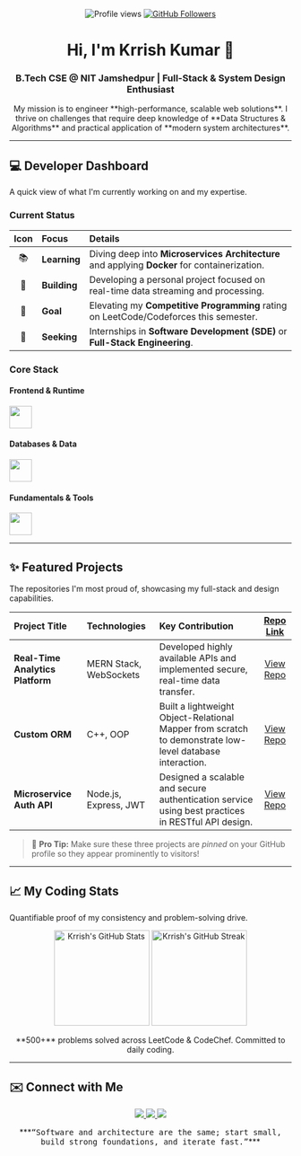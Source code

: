<p align="center">
  <img src="https://komarev.com/ghpvc/?username=imkrrishgupta&color=0A66C2" alt="Profile views"/>
  <a href="https://github.com/imkrrishgupta?tab=followers"><img src="https://img.shields.io/github/followers/imkrrishgupta?style=social&label=Follow" alt="GitHub Followers"/></a>
</p>

<h1 align="center">
  Hi, I'm Krrish Kumar 👋
</h1>

<h3 align="center">
  B.Tech CSE @ NIT Jamshedpur | Full-Stack & System Design Enthusiast
</h3>

<div align="center">
  <p>
    My mission is to engineer **high-performance, scalable web solutions**. I thrive on challenges that require deep knowledge of **Data Structures & Algorithms** and practical application of **modern system architectures**.
  </p>
</div>

---

## 💻 Developer Dashboard

A quick view of what I'm currently working on and my expertise.

### **Current Status**

| Icon | Focus | Details |
| :---: | :--- | :--- |
| 📚 | **Learning** | Diving deep into **Microservices Architecture** and applying **Docker** for containerization. |
| 🚀 | **Building** | Developing a personal project focused on real-time data streaming and processing. |
| 🎯 | **Goal** | Elevating my **Competitive Programming** rating on LeetCode/Codeforces this semester. |
| 🤝 | **Seeking** | Internships in **Software Development (SDE)** or **Full-Stack Engineering**. |

### **Core Stack**

<p align="center">
  <h4>Frontend & Runtime</h4>
  <img src="https://skillicons.dev/icons?i=react,js,html,css,nodejs" height="40"/>
  
  <h4>Databases & Data</h4>
  <img src="https://skillicons.dev/icons?i=mongodb,mysql,python" height="40"/>

  <h4>Fundamentals & Tools</h4>
  <img src="https://skillicons.dev/icons?i=cpp,git,github,linux,vscode" height="40"/>
</p>

---

## ✨ Featured Projects

The repositories I'm most proud of, showcasing my full-stack and design capabilities.

| Project Title | Technologies | Key Contribution | [Repo Link](#) |
| :--- | :--- | :--- | :---: |
| **Real-Time Analytics Platform** | MERN Stack, WebSockets | Developed highly available APIs and implemented secure, real-time data transfer. | [View Repo](#) |
| **Custom ORM** | C++, OOP | Built a lightweight Object-Relational Mapper from scratch to demonstrate low-level database interaction. | [View Repo](#) |
| **Microservice Auth API** | Node.js, Express, JWT | Designed a scalable and secure authentication service using best practices in RESTful API design. | [View Repo](#) |

> 📌 **Pro Tip:** Make sure these three projects are *pinned* on your GitHub profile so they appear prominently to visitors!

---

## 📈 My Coding Stats

Quantifiable proof of my consistency and problem-solving drive.

<p align="center">
  <img src="https://github-readme-stats.vercel.app/api?username=imkrrishgupta&show_icons=true&theme=dark&hide_border=true&title_color=0A66C2&icon_color=0A66C2&text_color=fff" height="170" alt="Krrish's GitHub Stats"/>
  <img src="https://github-readme-streak-stats.herokuapp.com?user=imkrrishgupta&theme=dark&hide_border=true&date_color=0A66C2&ring_color=0A66C2&fire_color=0A66C2" height="170" alt="Krrish's GitHub Streak"/>
</p>

<div align="center">
  **500+** problems solved across LeetCode & CodeChef. Committed to daily coding.
</div>

---

## ✉️ Connect with Me

<p align="center">
  <a href="https://www.linkedin.com/in/your-linkedin-handle" target="_blank">
    <img src="https://img.shields.io/badge/LinkedIn-0A66C2?style=for-the-badge&logo=linkedin&logoColor=white"/>
  </a>
  <a href="mailto:your-email@gmail.com" target="_blank">
    <img src="https://img.shields.io/badge/Email-D14836?style=for-the-badge&logo=gmail&logoColor=white"/>
  </a>
  <a href="https://leetcode.com/your-leetcode-handle" target="_blank">
    <img src="https://img.shields.io/badge/LeetCode-FFA116?style=for-the-badge&logo=leetcode&logoColor=black"/>
  </a>
</p>

<div align="center">
  ***<samp>“Software and architecture are the same; start small, build strong foundations, and iterate fast.”</samp>***
</div>
